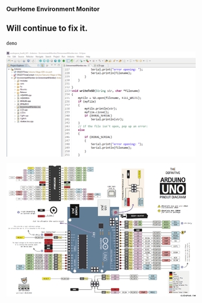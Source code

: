 ### OurHome Environment Monitor

## Will continue to fix it.



`demo`

![demo](doc/pictures/demo.png "demo picture")

![](doc/pictures/UNO_PIN.png)